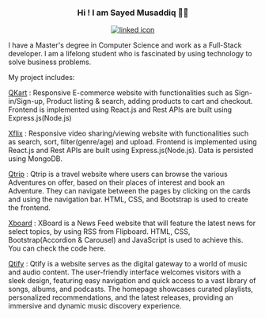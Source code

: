 <div align="center">
<h3>Hi ! I am Sayed Musaddiq 🙋‍♂️</h3>
        
</div>
<p align="center">
         <a href="https://www.linkedin.com/in/sayed-musaddiq-5922b2162/">
    <img src="https://github.com/WaylonWalker/WaylonWalker/raw/main/icon/linkedin.png?raw=true" alt="linked icon">
  </a>
</p>

I have a Master's degree in Computer Science and work as a Full-Stack developer. I am a lifelong student who is fascinated by using technology to solve business problems.


My project includes:

[QKart](https://qkartsshop.netlify.app/) : Responsive E-commerce website with functionalities such as Sign-in/Sign-up, Product listing & search, adding products to cart and checkout. Frontend is implemented using React.js and Rest APIs are built using Express.js(Node.js)

[Xflix](URL) : Responsive video sharing/viewing website with functionalities such as search, sort, filter(genre/age) and upload. Frontend is implemented using React.js and Rest APIs are built using Express.js(Node.js). Data is persisted using MongoDB.

[Qtrip](https://qtrip-tourist.netlify.app/) : Qtrip is a travel website where users can browse the various Adventures on offer, based on their places of interest and book an Adventure. They can navigate between the pages by clicking on the cards and using the navigation bar. HTML, CSS, and Bootstrap is used to create the frontend.

[Xboard](https://xboard-blog.netlify.app/) : XBoard is a News Feed website that will feature the latest news for select topics, by using RSS from Flipboard. HTML, CSS, Bootstrap(Accordion & Carousel) and JavaScript is used to achieve this.
You can check the code here.

[Qtify](https://l-square-q-tify-ppr6.vercel.app/) : Qtify is a website serves as the digital gateway to a world of music and audio content. The user-friendly interface welcomes visitors with a sleek design, featuring easy navigation and quick access to a vast library of songs, albums, and podcasts. The homepage showcases curated playlists, personalized recommendations, and the latest releases, providing an immersive and dynamic music discovery experience. 
